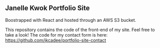 ## Janelle Kwok Portfolio Site
Boostrapped with React and hosted through an AWS S3 bucket. 

This repository contains the code of the front-end of my site. Feel free to take a look!
The code for my contact form is here: https://github.com/jkcadee/portfolio-site-contact
